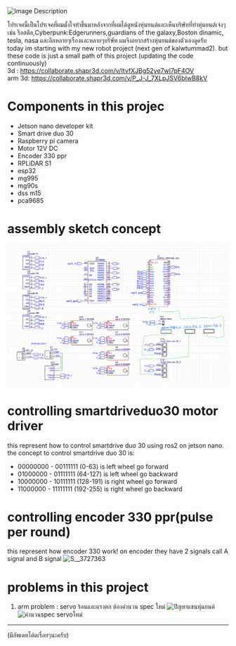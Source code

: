
<img src="https://github.com/aelde/mobileRobot_remake_jetson_esp32/assets/79216582/b9fd05a0-0c62-4493-bfe8-724ac3115193" alt="Image Description" width="800">


โปรเจคนี้เป็นโปรเจคที่ผมตั้งใจทำขึ้นมาหลังจากที่ผมได้ดูหนังหุ่นยนต์และเห็นบริษัทที่ทำหุ่นยนต์เจ๋งๆ เช่น รีลสตีล,Cyberpunk:Edgerunners,guardians of the galaxy,Boston dinamic, tesla, nasa และอีกหลายๆเรื่องและหลายๆบริษัท ผมจึงอยากสร้างหุ่นยนต์ของตัวเองดูครับ\
today im starting with my new robot project (next gen of kalwtummad2). but these code is just a small path of this project (updating the code continuously)\
3d : <https://collaborate.shapr3d.com/v/ItvfXJBg52ye7wI7pF4OV>\
arm 3d: <https://collaborate.shapr3d.com/v/P_J-J_7XLpJSV6bIwB8kV>

# Components in this projec
- Jetson nano developer kit
- Smart drive duo 30
- Raspberry pi camera
- Motor 12V DC
- Encoder 330 ppr
- RPLiDAR S1
- esp32
- mg995
- mg90s
- dss m15
- pca9685

# assembly sketch concept
![alt text](model/schematic/SCR-25670228-kuky.png)

# controlling smartdriveduo30 motor driver
this represent how to control smartdrive duo 30 using ros2 on jetson nano.
the concept to control smartdrive duo 30 is:

- 00000000 - 00111111 (0-63) is left wheel go forward
- 01000000 - 01111111 (64-127) is left wheel go backward
- 10000000 - 10111111 (128-191) is right wheel go forward
- 11000000 - 11111111 (192-255) is right wheel go backward

# controlling encoder 330 ppr(pulse per round)
this represent how encoder 330 work!
on encoder they have 2 signals call A signal and B signal
![S__3727363](https://github.com/aelde/mobileRobot_remake_jetson_esp32/assets/79216582/977466c0-7696-4b37-be79-eb2625588115)

# problems in this project
1. arm problem : servo ร้อนและแรงตก ต้องคำนวน spec ใหม่
![ปัญหาแขนหุ่นยนต์](https://github.com/aelde/mobileRobot_remake_jetson_esp32/assets/79216582/27db336a-0aac-40a5-9853-2faf6e9ab882)
![คำนวนspec servoใหม่](https://github.com/aelde/mobileRobot_remake_jetson_esp32/assets/79216582/94ed7b0c-5b21-4169-b747-9cebf3cf6451)

-------------

(มีอัพเดทโค้ดเรื่อยๆนะครับ)
